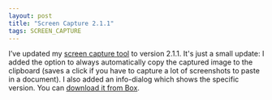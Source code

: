 ```yaml
---
layout: post
title: "Screen Capture 2.1.1"
tags: SCREEN_CAPTURE
---
```


I’ve updated my [screen capture tool]({{site.baseUrl}}projects/screen-capture/) to version 2.1.1. It's just a small update: I added the option to always automatically copy the captured image to the clipboard (saves a click if you have to capture a lot of screenshots to paste in a document). I also added an info-dialog which shows the specific version. You can [download it from Box](https://app.box.com/s/4lwepaw898f5ir3bv1dy).